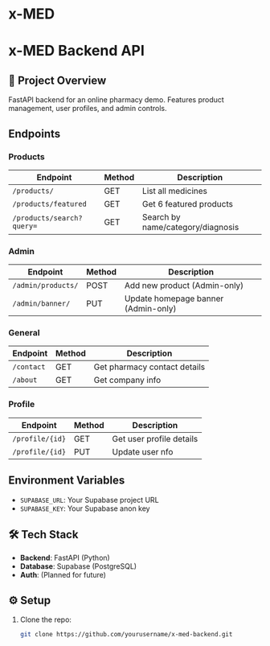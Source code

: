 # x-MED

# x-MED Backend API  

## **📌 Project Overview**  
FastAPI backend for an online pharmacy demo. Features product management, user profiles, and admin controls.  

## **Endpoints**  

### **Products**  
| Endpoint | Method | Description |  
|----------|--------|-------------|  
| `/products/` | GET | List all medicines |  
| `/products/featured` | GET | Get 6 featured products |  
| `/products/search?query=` | GET | Search by name/category/diagnosis |  

### **Admin**  
| Endpoint | Method | Description |  
|----------|--------|-------------|  
| `/admin/products/` | POST | Add new product (Admin-only) |  
| `/admin/banner/` | PUT | Update homepage banner (Admin-only) |  

### **General**  
| Endpoint | Method | Description |  
|----------|--------|-------------|  
| `/contact` | GET | Get pharmacy contact details |  
| `/about` | GET | Get company info |  


### **Profile**  
| Endpoint | Method | Description |  
|----------|--------|-------------|  
| `/profile/{id}` | GET | Get user profile details |  
| `/profile/{id}` | PUT | Update user nfo |  

## **Environment Variables**  
- `SUPABASE_URL`: Your Supabase project URL  
- `SUPABASE_KEY`: Your Supabase anon key  

## **🛠 Tech Stack**  
- **Backend**: FastAPI (Python)  
- **Database**: Supabase (PostgreSQL)  
- **Auth**: (Planned for future)  

## **⚙️ Setup**  
1. Clone the repo:  
   ```bash  
   git clone https://github.com/yourusername/x-med-backend.git  

   